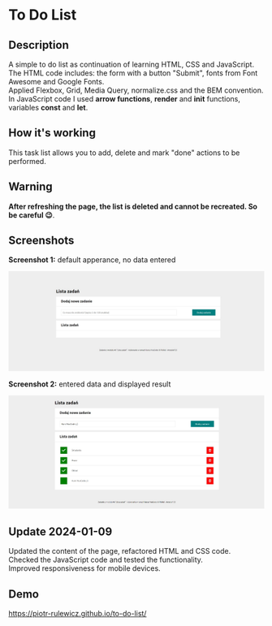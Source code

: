 # To Do List

## Description

A simple to do list as continuation of learning HTML, CSS and JavaScript.<br>
The HTML code includes: the form with a button "Submit", fonts from Font Awesome and Google Fonts.<br>
Applied Flexbox, Grid, Media Query, normalize.css and the BEM convention.<br>
In JavaScript code I used **arrow functions**, **render** and **init** functions, variables **const** and **let**.

## How it's working

This task list allows you to add, delete and mark "done" actions to be performed.

## Warning

**After refreshing the page, the list is deleted and cannot be recreated. So be careful 😉**.

## Screenshots

**Screenshot 1:** default apperance, no data entered

![Screenshot 1, default apperance, no data entered](img/to-do-list_md_1.jpg)

**Screenshot 2:** entered data and displayed result

![Screenshot 2, entered data and displayed result](img/to-do-list_md_2.jpg)

## Update 2024-01-09

Updated the content of the page, refactored HTML and CSS code.<br>
Checked the JavaScript code and tested the functionality.<br>
Improved responsiveness for mobile devices.

## Demo

https://piotr-rulewicz.github.io/to-do-list/